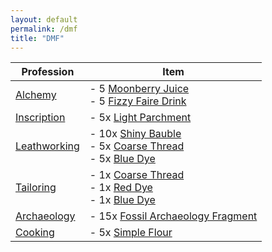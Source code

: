 ```yaml
---
layout: default
permalink: /dmf
title: "DMF"
---
```


| Profession | Item |
|---|---|
| [Alchemy](https://www.wowhead.com/mop-classic/ru/skill=171/alchemy) | - 5 [Moonberry Juice](https://www.wowhead.com/mop-classic/ru/item=1645/moonberry-juice)<br>- 5 [Fizzy Faire Drink](https://www.wowhead.com/mop-classic/ru/item=19299/fizzy-faire-drink) |
| [Inscription](https://www.wowhead.com/mop-classic/ru/skill=773/inscription) | - 5x [Light Parchment](https://www.wowhead.com/mop-classic/ru/item=39354/light-parchment) |
| [Leathworking](https://www.wowhead.com/mop-classic/ru/skill=165/leatherworking) | - 10x [Shiny Bauble](https://www.wowhead.com/mop-classic/ru/item=6529/shiny-bauble)<br>- 5x [Coarse Thread](https://www.wowhead.com/item=2320/coarse-thread)<br>- 5x [Blue Dye](https://www.wowhead.com/mop-classic/ru/item=6260/blue-dye) |
| [Tailoring](https://www.wowhead.com/mop-classic/ru/skill=197/tailoring) | - 1x [Coarse Thread](https://www.wowhead.com/mop-classic/ru/item=2320/coarse-thread)<br>- 1x [Red Dye](https://www.wowhead.com/mop-classic/ru/item=2604/red-dye)<br>- 1x [Blue Dye](https://www.wowhead.com/mop-classic/ru/item=6260/blue-dye) |
| [Archaeology](https://www.wowhead.com/mop-classic/ru/skill=794/archaeology) | - 15x [Fossil Archaeology Fragment](https://www.wowhead.com/mop-classic/ru/currency=393/fossil-archaeology-fragment) |
| [Cooking](https://www.wowhead.com/mop-classic/ru/skill=185/cooking) | - 5x [Simple Flour](https://www.wowhead.com/mop-classic/ru/item=30817/simple-flour) |